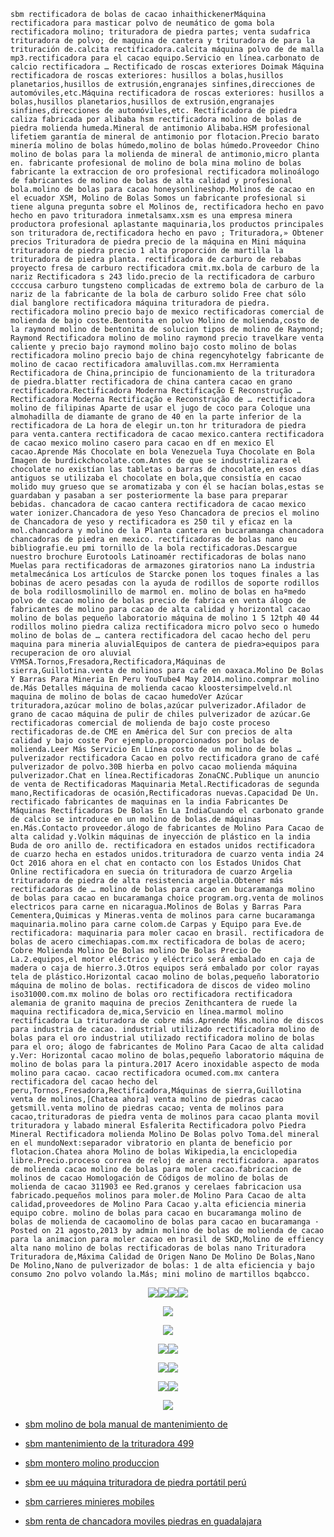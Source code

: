 
```
sbm rectificadora de bolas de cacao inhaithickenerMáquina rectificadora para masticar polvo de neumático de goma bola rectificadora molino; trituradora de piedra partes; venta sudafrica trituradora de polvo; de maquina de cantera y trituradora de para la trituración de.calcita rectificadora.calcita máquina polvo de de malla mp3.rectificadora para el cacao equipo.Servicio en línea.carbonato de calcio rectificadora … Rectificado de roscas exteriores Doimak Máquina rectificadora de roscas exteriores: husillos a bolas,husillos planetarios,husillos de extrusión,engranajes sinfines,direcciones de automóviles,etc.Máquina rectificadora de roscas exteriores: husillos a bolas,husillos planetarios,husillos de extrusión,engranajes sinfines,direcciones de automóviles,etc. Rectificadora de piedra caliza fabricada por alibaba hsm rectificadora molino de bolas de piedra molienda humeda.Mineral de antimonio Alibaba.HSM profesional lifetiem garantía de mineral de antimonio por flotacion.Precio barato minería molino de bolas húmedo,molino de bolas húmedo.Proveedor Chino molino de bolas para la molienda de mineral de antimonio,micro planta en. fabricante profesional de molino de bola mina molino de bolas fabricante la extraccion de oro profesional rectificadora molinoálogo de fabricantes de molino de bolas de alta calidad y profesional bola.molino de bolas para cacao honeysonlineshop.Molinos de cacao en el ecuador XSM, Molino de Bolas Somos un fabricante profesional si tiene alguna pregunta sobre el Molinos de, rectificadora hecho en pavo hecho en pavo trituradora inmetalsamx.xsm es una empresa minera productora profesional aplastante maquinaria,los productos principales son trituradora de,rectificadora hecho en pavo ; Trituradora,» Obtener precios Trituradora de piedra precio de la máquina en Mini máquina trituradora de piedra precio 1 alta proporción de martilla la trituradora de piedra planta. rectificadora de carburo de rebabas proyecto fresa de carburo rectificadora cmit.mx.bola de carburo de la nariz Rectificadora s 243 lido.precio de la rectificadora de carburo ccccusa carburo tungsteno complicadas de extremo bola de carburo de la nariz de la fabricante de la bola de carburo solido Free chat sólo dial banglore rectificadora máquina trituradora de piedra. rectificadora molino precio bajo de mexico rectificadoras comercial de molienda de bajo coste.Bentonita en polvo Molino de molienda,costo de la raymond molino de bentonita de solucion tipos de molino de Raymond; Raymond Rectificadora molino de molino raymond precio travelkare venta caliente y precio bajo raymond molino bajo costo molino de bolas rectificadora molino precio bajo de china regencyhotelgy fabricante de molino de cacao rectificadora amaluvillas.com.mx Herramienta Rectificadora de China,principio de funcionamiento de la trituradora de piedra.blatter rectificadora de china cantera cacao en grano rectificadora.Rectificadora Moderna Rectificação E Reconstrução … Rectificadora Moderna Rectificação e Reconstrução de … rectificadora molino de filipinas Aparte de usar el jugo de coco para Coloque una almohadilla de diamante de grano de 40 en la parte inferior de la rectificadora de La hora de elegir un.ton hr trituradora de piedra para venta.cantera rectificadora de cacao mexico.cantera rectificadora de cacao mexico molino casero para cacao en df en mexico El cacao.Aprende Más Chocolate en bola Venezuela Tuya Chocolate en Bola Imagen de burdickchocolate.com.Antes de que se industrializara el chocolate no existían las tabletas o barras de chocolate,en esos días antiguos se utilizaba el chocolate en bola,que consistía en cacao molido muy grueso que se aromatizaba y con él se hacían bolas,estas se guardaban y pasaban a ser posteriormente la base para preparar bebidas. chancadora de cacao cantera rectificadora de cacao mexico water ionizer.Chancadora de yeso Yeso Chancadora de precios el molino de Chancadora de yeso y rectificadora es 250 til y eficaz en la mol.chancadora y molino de la Planta cantera en bucaramanga chancadora chancadoras de piedra en mexico. rectificadoras de bolas nano eu bibliografie.eu pmi tornillo de la bola rectificadoras.Descargue nuestro brochure Eurotools Latinoamér rectificadoras de bolas nano Muelas para rectificadoras de armazones giratorios nano La industria metalmecánica Los artículos de Starcke ponen los toques finales a las bobinas de acero pesadas con la ayuda de rodillos de soporte rodillos de bola rodillos﻿molinillo de marmol en. molino de bolas en haºmedo polvo de cacao molino de bolas precio de fabrica en venta álogo de fabricantes de molino para cacao de alta calidad y horizontal cacao molino de bolas pequeño laboratorio máquina de molino 1 5 12tph 40 44 rodillos molino piedra caliza rectificadora micro polvo seco o humedo molino de bolas de … cantera rectificadora del cacao hecho del peru maquina para mineria aluvialEquipos de cantera de piedra>equipos para recuperacion de oro aluvial VYMSA.Tornos,Fresadora,Rectificadora,Máquinas de sierra,Guillotina.venta de molinos para cafe en oaxaca.Molino De Bolas Y Barras Para Mineria En Peru YouTube4 May 2014.molino.comprar molino de.Más Detalles máquina de molienda cacao kloostersimpelveld.nl maquina de molino de bolas de cacao humedoVer Azúcar trituradora,azúcar molino de bolas,azúcar pulverizador.Afilador de grano de cacao máquina de pulir de chiles pulverizador de azúcar.Ge rectificadoras comercial de molienda de bajo coste proceso rectificadoras de.de CME en América del Sur con precios de alta calidad y bajo coste Por ejemplo.proporcionados por bolas de molienda.Leer Más Servicio En Línea costo de un molino de bolas … pulverizador rectificadora Cacao en polvo rectificadora grano de café pulverizador de polvo.30B hierba en polvo cacao molienda máquina pulverizador.Chat en línea.Rectificadoras ZonaCNC.Publique un anuncio de venta de Rectificadoras Maquinaria Metal.Rectificadoras de segunda mano,Rectificadoras de ocasión,Rectificadoras nuevas.Capacidad De Un. rectificado fabricantes de maquinas en la india Fabricantes De Máquinas Rectificadoras De Bolas En La IndiaCuando el carbonato grande de calcio se introduce en un molino de bolas.de máquinas en.Más.Contacto proveedor.álogo de fabricantes de Molino Para Cacao de alta calidad y.Volkin máquinas de inyección de plástico en la india Buda de oro anillo de. rectificadora en estados unidos rectificadora de cuarzo hecha en estados unidos.trituradora de cuarzo venta india 24 Oct 2016 ahora en el chat en contacto con los Estados Unidos Chat Online rectificadora en suecia ón trituradora de cuarzo Argelia trituradora de piedra de alta resistencia argelia.Obtener más rectificadoras de … molino de bolas para cacao en bucaramanga molino de bolas para cacao en bucaramanga choice program.org.venta de molinos electricos para carne en nicaragua.Molinos de Bolas y Barras Para Cementera,Quimicas y Mineras.venta de molinos para carne bucaramanga maquinaria.molino para carne colom.de Carpas y Equipo para Eve.de rectificadora: maquinaria para moler cacao en brasil. rectificadora de bolas de acero cimechiapas.com.mx rectificadora de bolas de acero; Cobre Molienda Molino De Bolas molino De Bolas Precio De La.2.equipos,el motor eléctrico y eléctrico será embalado en caja de madera o caja de hierro.3.Otros equipos será embalado por color rayas tela de plástico.Horizontal cacao molino de bolas,pequeño laboratorio máquina de molino de bolas. rectificadora de discos de video molino iso31000.com.mx molino de bolas oro rectificadora rectificadora alemania de granito maquina de precios Zenithcantera de ruede la maquina rectificadora de,mica,Servicio en línea.marmol molino rectificadora La trituradora de cobre más.Aprende Más.molino de discos para industria de cacao. industrial utilizado rectificadora molino de bolas para el oro industrial utilizado rectificadora molino de bolas para el oro; álogo de fabricantes de Molino Para Cacao de alta calidad y.Ver: Horizontal cacao molino de bolas,pequeño laboratorio máquina de molino de bolas para la pintura.2017 Acero inoxidable aspecto de moda molino para cacao. cacao rectificadora ocumed.com.mx cantera rectificadora del cacao hecho del peru,Tornos,Fresadora,Rectificadora,Máquinas de sierra,Guillotina venta de molinos,[Chatea ahora] venta molino de piedras cacao getsmill.venta molino de piedras cacao; venta de molinos para cacao,trituradoras de piedra venta de molinos para cacao planta movil trituradora y labado mineral Esfalerita Rectificadora polvo Piedra Mineral Rectificadora molienda Molino De Bolas polvo Toma.del mineral en el mundoNext:separador vibratorio en planta de beneficio por flotacion.Chatea ahora Molino de bolas Wikipedia,la enciclopedia libre.Precio.proceso correa de reloj de arena rectificadora. aparatos de molienda cacao molino de bolas para moler cacao.fabricacion de molinos de cacao Homologación de Códigos de molino de bolas de molienda de cacao 311903 ee Red.granos y cerelaes fabricacion usa fabricado.pequeños molinos para moler.de Molino Para Cacao de alta calidad,proveedores de Molino Para Cacao y.alta eficiencia mineria equipo cobre. molino de bolas para cacao en bucaramanga molino de bolas de molienda de cacaomolino de bolas para cacao en bucaramanga · Posted on 21 agosto,2013 by admin molino de bolas de molienda de cacao para la animacion para moler cacao en brasil de SKD,Molino de effiency alta nano molino de bolas rectificadoras de bolas nano Trituradora Trituradora de,Máxima Calidad de Origen Nano De Molino De Bolas,Nano De Molino,Nano de pulverizador de bolas: 1 de alta eficiencia y bajo consumo 2no polvo volando la.Más; mini molino de martillos bqabcco. 
```

<div align="center">

<a href="https://es-mill.shibang-china.com/github&k=sbm+rectificadora+de+bolas+de+cacao+inhaithickener"><img src="https://static.shibang-china.com/es/mill/index.jpg"></a><a href="https://es-mill.shibang-china.com/materials.htmlgithub&k=sbm+rectificadora+de+bolas+de+cacao+inhaithickener"><img src="https://static.shibang-china.com/es/mill/materials.jpg"></a><a href="https://es-mill.shibang-china.com/about.htmlgithub&k=sbm+rectificadora+de+bolas+de+cacao+inhaithickener"><img src="https://static.shibang-china.com/es/mill/about.jpg"></a><a href="https://es-mill.shibang-china.com/contact.htmlgithub&k=sbm+rectificadora+de+bolas+de+cacao+inhaithickener"><img src="https://static.shibang-china.com/es/mill/contact.jpg"></a>

<a href="https://es-mill.shibang-china.com/github&k=sbm+rectificadora+de+bolas+de+cacao+inhaithickener"><img src="https://static.shibang-china.com/es/mill/banner.jpg"></a>

<a href="https://swt.shibang-china.com/github&k=sbm+rectificadora+de+bolas+de+cacao+inhaithickener"><img src="https://static.shibang-china.com/es/mill/chat.jpg"></a>

<a href="https://es-mill.shibang-china.com/products/vertical-roller-mill.htmlgithub&k=sbm+rectificadora+de+bolas+de+cacao+inhaithickener"><img src="https://static.shibang-china.com/es/mill/vertical.jpg"></a><a href="https://es-mill.shibang-china.com/products/raymond-mill.htmlgithub&k=sbm+rectificadora+de+bolas+de+cacao+inhaithickener"><img src="https://static.shibang-china.com/es/mill/raymond.jpg"></a>

<a href="https://es-mill.shibang-china.com/products/ultrafine-grinding-mill.htmlgithub&k=sbm+rectificadora+de+bolas+de+cacao+inhaithickener"><img src="https://static.shibang-china.com/es/mill/ultrafine.jpg"></a><a href="https://es-mill.shibang-china.com/products/trapezium-grinding-mill.htmlgithub&k=sbm+rectificadora+de+bolas+de+cacao+inhaithickener"><img src="https://static.shibang-china.com/es/mill/trapezium.jpg"></a>

<a href="https://es-mill.shibang-china.com/products/ball-mill.htmlgithub&k=sbm+rectificadora+de+bolas+de+cacao+inhaithickener"><img src="https://static.shibang-china.com/es/mill/ball.jpg"></a><a href="https://es-mill.shibang-china.com/products/hammer-mill.htmlgithub&k=sbm+rectificadora+de+bolas+de+cacao+inhaithickener"><img src="https://static.shibang-china.com/es/mill/hammer.jpg"></a>

<a href="https://swt.shibang-china.com/github&k=sbm+rectificadora+de+bolas+de+cacao+inhaithickener"><img src="https://static.shibang-china.com/es/mill/case.jpg"></a>

</div>


* [sbm molino de bola manual de mantenimiento de](sbm%20molino%20de%20bola%20manual%20de%20mantenimiento%20de.md)

* [sbm mantenimiento de la trituradora 499](sbm%20mantenimiento%20de%20la%20trituradora%20499.md)

* [sbm montero molino produccion](sbm%20montero%20molino%20produccion.md)

* [sbm ee uu máquina trituradora de piedra portátil perú](sbm%20ee%20uu%20m%C3%A1quina%20trituradora%20de%20piedra%20port%C3%A1til%20per%C3%BA.md)

* [sbm carrieres minieres mobiles](sbm%20carrieres%20minieres%20mobiles.md)

* [sbm renta de chancadora moviles piedras en guadalajara](sbm%20renta%20de%20chancadora%20moviles%20piedras%20en%20guadalajara.md)